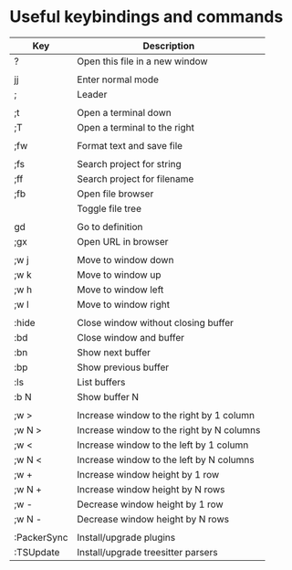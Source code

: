 # Useful keybindings and commands

| Key            | Description                               |
| -------------- | ----------------------------------------- |
| ?              | Open this file in a new window            |
|                |                                           |
| jj             | Enter normal mode                         |
| ;              | Leader                                    |
|                |                                           |
| ;t             | Open a terminal down                      |
| ;T             | Open a terminal to the right              |
|                |                                           |
| ;fw            | Format text and save file                 |
|                |                                           |
| ;fs            | Search project for string                 |
| ;ff            | Search project for filename               |
| ;fb            | Open file browser                         |
| <Tab>          | Toggle file tree                          |
|                |                                           |
| gd             | Go to definition                          |
| ;gx            | Open URL in browser                       |
|                |                                           |
| ;w j           | Move to window down                       |
| ;w k           | Move to window up                         |
| ;w h           | Move to window left                       |
| ;w l           | Move to window right                      |
|                |                                           |
| :hide          | Close window without closing buffer       |
| :bd            | Close window and buffer                   |
| :bn            | Show next buffer                          |
| :bp            | Show previous buffer                      |
| :ls            | List buffers                              |
| :b N           | Show buffer N                             |
|                |                                           |
| ;w >           | Increase window to the right by 1 column  |
| ;w N >         | Increase window to the right by N columns |
| ;w <           | Increase window to the left by 1 column   |
| ;w N <         | Increase window to the left by N columns  |
| ;w +           | Increase window height by 1 row           |
| ;w N +         | Increase window height by N rows          |
| ;w -           | Decrease window height by 1 row           |
| ;w N -         | Decrease window height by N rows          |
|                |                                           |
| :PackerSync    | Install/upgrade plugins                   |
| :TSUpdate      | Install/upgrade treesitter parsers        |
